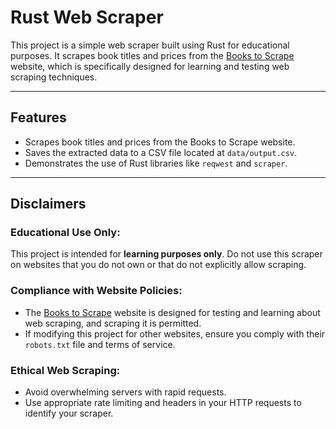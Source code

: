 # Rust Web Scraper

This project is a simple web scraper built using Rust for educational purposes. It scrapes book titles and prices from the [Books to Scrape](http://books.toscrape.com) website, which is specifically designed for learning and testing web scraping techniques.

---

## Features
- Scrapes book titles and prices from the Books to Scrape website.
- Saves the extracted data to a CSV file located at `data/output.csv`.
- Demonstrates the use of Rust libraries like `reqwest` and `scraper`.

---

## Disclaimers

### Educational Use Only:
This project is intended for **learning purposes only**. Do not use this scraper on websites that you do not own or that do not explicitly allow scraping.

### Compliance with Website Policies:
- The [Books to Scrape](http://books.toscrape.com) website is designed for testing and learning about web scraping, and scraping it is permitted.
- If modifying this project for other websites, ensure you comply with their `robots.txt` file and terms of service.

### Ethical Web Scraping:
- Avoid overwhelming servers with rapid requests.
- Use appropriate rate limiting and headers in your HTTP requests to identify your scraper.
